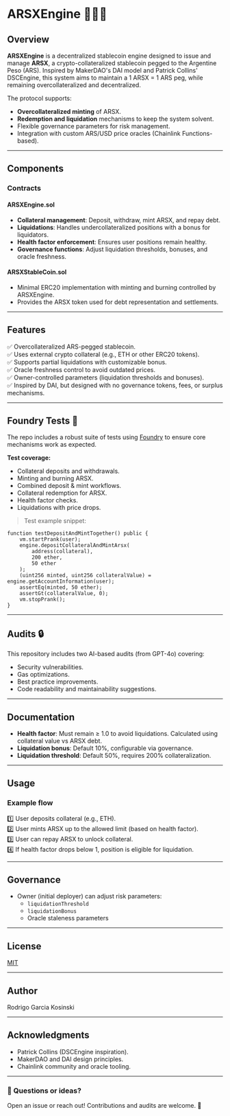 # ARSXEngine 💸🇦🇷

## Overview

**ARSXEngine** is a decentralized stablecoin engine designed to issue and manage **ARSX**, a crypto-collateralized stablecoin pegged to the Argentine Peso (ARS). Inspired by MakerDAO's DAI model and Patrick Collins' DSCEngine, this system aims to maintain a 1 ARSX = 1 ARS peg, while remaining overcollateralized and decentralized.

The protocol supports:

- **Overcollateralized minting** of ARSX.
- **Redemption and liquidation** mechanisms to keep the system solvent.
- Flexible governance parameters for risk management.
- Integration with custom ARS/USD price oracles (Chainlink Functions-based).

---

## Components

### Contracts

#### ARSXEngine.sol

- **Collateral management**: Deposit, withdraw, mint ARSX, and repay debt.
- **Liquidations**: Handles undercollateralized positions with a bonus for liquidators.
- **Health factor enforcement**: Ensures user positions remain healthy.
- **Governance functions**: Adjust liquidation thresholds, bonuses, and oracle freshness.

#### ARSXStableCoin.sol

- Minimal ERC20 implementation with minting and burning controlled by ARSXEngine.
- Provides the ARSX token used for debt representation and settlements.

---

## Features

✅ Overcollateralized ARS-pegged stablecoin.  
✅ Uses external crypto collateral (e.g., ETH or other ERC20 tokens).  
✅ Supports partial liquidations with customizable bonus.  
✅ Oracle freshness control to avoid outdated prices.  
✅ Owner-controlled parameters (liquidation thresholds and bonuses).  
✅ Inspired by DAI, but designed with no governance tokens, fees, or surplus mechanisms.

---

## Foundry Tests 🧪

The repo includes a robust suite of tests using [Foundry](https://book.getfoundry.sh/) to ensure core mechanisms work as expected.

**Test coverage:**

- Collateral deposits and withdrawals.
- Minting and burning ARSX.
- Combined deposit & mint workflows.
- Collateral redemption for ARSX.
- Health factor checks.
- Liquidations with price drops.

> Test example snippet:

```solidity
function testDepositAndMintTogether() public {
    vm.startPrank(user);
    engine.depositCollateralAndMintArsx(
        address(collateral),
        200 ether,
        50 ether
    );
    (uint256 minted, uint256 collateralValue) = engine.getAccountInformation(user);
    assertEq(minted, 50 ether);
    assertGt(collateralValue, 0);
    vm.stopPrank();
}
```

---

## Audits 🔒

This repository includes two AI-based audits (from GPT-4o) covering:

- Security vulnerabilities.
- Gas optimizations.
- Best practice improvements.
- Code readability and maintainability suggestions.

---

## Documentation

- **Health factor**: Must remain ≥ 1.0 to avoid liquidations. Calculated using collateral value vs ARSX debt.
- **Liquidation bonus**: Default 10%, configurable via governance.
- **Liquidation threshold**: Default 50%, requires 200% collateralization.

---

## Usage

### Example flow

1️⃣ User deposits collateral (e.g., ETH).  
2️⃣ User mints ARSX up to the allowed limit (based on health factor).  
3️⃣ User can repay ARSX to unlock collateral.  
4️⃣ If health factor drops below 1, position is eligible for liquidation.

---

## Governance

- Owner (initial deployer) can adjust risk parameters:
  - `liquidationThreshold`
  - `liquidationBonus`
  - Oracle staleness parameters

---

## License

[MIT](LICENSE)

---

## Author

Rodrigo Garcia Kosinski

---

## Acknowledgments

- Patrick Collins (DSCEngine inspiration).
- MakerDAO and DAI design principles.
- Chainlink community and oracle tooling.

---

### 💬 Questions or ideas?

Open an issue or reach out! Contributions and audits are welcome. 🚀

